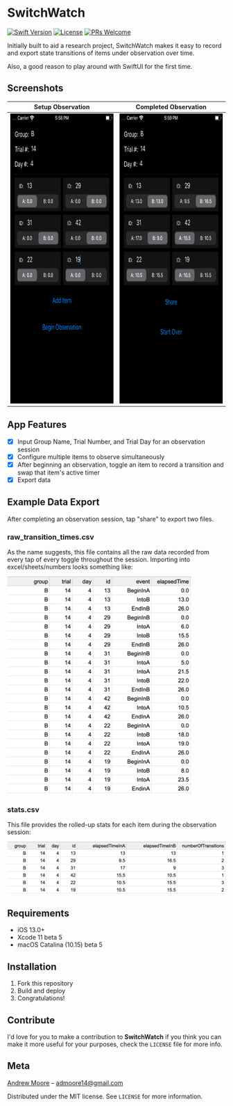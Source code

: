 # SwitchWatch

[![Swift Version][swift-image]][swift-url]
[![License][license-image]][license-url] 
[![PRs Welcome](https://img.shields.io/badge/PRs-welcome-brightgreen.svg?style=flat-square)](http://makeapullrequest.com)

Initially built to aid a research project, SwitchWatch makes it easy to record and export state transitions of items under observation over time. 

Also, a good reason to play around with SwiftUI for the first time.

## Screenshots
Setup Observation            |  Completed Observation
:-------------------------:|:-------------------------:
<img src="https://github.com/moorea/SwitchWatch/blob/master/Images/SessionStart.png" width="375" height="667">  |  <img src="https://github.com/moorea/SwitchWatch/blob/master/Images/SessionComplete.png" width="375" height="667">

## App Features

- [x] Input Group Name, Trial Number, and Trial Day for an observation session
- [x] Configure multiple items to observe simultaneously
- [x] After beginning an observation, toggle an item to record a transition and swap that item's active timer
- [x] Export data

## Example Data Export

After completing an observation session, tap "share" to export two files.

### raw_transition_times.csv

As the name suggests, this file contains all the raw data recorded from every tap of every toggle throughout the session. Importing into excel/sheets/numbers looks something like:

<img src="https://github.com/moorea/SwitchWatch/blob/master/Images/RawDataTable.png" width="425" height="500"> 

### stats.csv

This file provides the rolled-up stats for each item during the observation session:

![StatsTable](https://github.com/moorea/SwitchWatch/blob/master/Images/StatsTable.png)


## Requirements

- iOS 13.0+
- Xcode 11 beta 5
- macOS Catalina (10.15) beta 5

## Installation

1. Fork this repository
2. Build and deploy
3. Congratulations!  

## Contribute

I'd love for you to make a contribution to **SwitchWatch** if you think you can make it more useful for your purposes, check the ``LICENSE`` file for more info.

## Meta

[Andrew Moore](https://www.linkedin.com/in/moorea/) – admoore14@gmail.com

Distributed under the MIT license. See ``LICENSE`` for more information.

[swift-image]:https://img.shields.io/badge/swift-5.1-orange.svg
[swift-url]: https://swift.org/
[license-image]: https://img.shields.io/badge/License-MIT-blue.svg
[license-url]: https://github.com/moorea/SwitchWatch/blob/master/LICENSE.md
